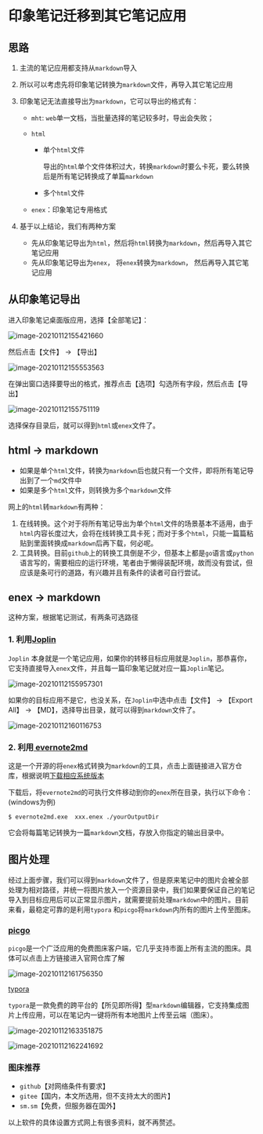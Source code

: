# 印象笔记迁移到其它笔记应用

## 思路

1. 主流的笔记应用都支持从`markdown`导入

2. 所以可以考虑先将印象笔记转换为`markdown`文件，再导入其它笔记应用

3. 印象笔记无法直接导出为`markdown`，它可以导出的格式有：

   * `mht`: `web`单一文档，当批量选择的笔记较多时，导出会失败；

   * `html`

     * 单个`html`文件

       ​	导出的`html`单个文件体积过大，转换`markdown`时要么卡死，要么转换后是所有笔记转换成了单篇`markdown`

     * 多个`html`文件

   * `enex`：印象笔记专用格式

4. 基于以上结论，我们有两种方案

   * 先从印象笔记导出为`html`，然后将`html`转换为`markdown`，然后再导入其它笔记应用
   * 先从印象笔记导出为`enex`， 将`enex`转换为`markdown`， 然后再导入其它笔记应用

## 从印象笔记导出

进入印象笔记桌面版应用，选择【全部笔记】：

![image-20210112155421660](https://gitee.com/hjb2722404/tuchuang/raw/master/img/20210112155422.png)



然后点击【文件】 -> 【导出】 

![image-20210112155553563](https://gitee.com/hjb2722404/tuchuang/raw/master/img/20210112155553.png)



在弹出窗口选择要导出的格式，推荐点击【选项】勾选所有字段，然后点击【导出】

![image-20210112155751119](https://gitee.com/hjb2722404/tuchuang/raw/master/img/20210112155751.png)

选择保存目录后，就可以得到`html`或`enex`文件了。

## html -> markdown



* 如果是单个`html`文件，转换为`markdown`后也就只有一个文件，即将所有笔记导出到了一个`md`文件中
* 如果是多个`html`文件，则转换为多个`markdown`文件

网上的`html`转`markdown`有两种：

1. 在线转换。这个对于将所有笔记导出为单个`html`文件的场景基本不适用，由于`html`内容长度过大，会将在线转换工具卡死；而对于多个`html`，只能一篇篇粘贴到里面转换成`markdown`后再下载，何必呢。
2. 工具转换。目前`github`上的转换工具倒是不少，但基本上都是`go`语言或`python`语言写的，需要相应的运行环境，笔者由于懒得装配环境，故而没有尝试，但应该是条可行的道路，有兴趣并且有条件的读者可自行尝试。

## enex ->  markdown

这种方案，根据笔记测试，有两条可选路径

### 1. 利用[Joplin](https://joplinapp.org/)

`Joplin` 本身就是一个笔记应用，如果你的转移目标应用就是`Joplin`，那恭喜你，它支持直接导入`enex`文件，并且每一篇印象笔记就对应一篇`Joplin`笔记。

![image-20210112155957301](https://gitee.com/hjb2722404/tuchuang/raw/master/img/20210112155957.png)



如果你的目标应用不是它，也没关系，在`Joplin`中选中点击【文件】 -> 【Export All】 -> 【MD】，选择导出目录，就可以得到`markdown`文件了。

![image-20210112160116753](https://gitee.com/hjb2722404/tuchuang/raw/master/img/20210112160116.png)



### 2. 利用[ evernote2md](https://github.com/wormi4ok/evernote2md)

这是一个开源的将`enex`格式转换为`markdown`的工具，点击上面链接进入官方仓库，根据说明[下载相应系统版本](https://github.com/wormi4ok/evernote2md/releases/tag/v0.14.0)

下载后，将`evernote2md`的可执行文件移动到你的`enex`所在目录，执行以下命令：(windows为例)

```shell
$ evernote2md.exe  xxx.enex ./yourOutputDir
```

它会将每篇笔记转换为一篇`markdown`文档，存放入你指定的输出目录中。

## 图片处理

经过上面步骤，我们可以得到`markdown`文件了，但是原来笔记中的图片会被全部处理为相对路径，并统一将图片放入一个资源目录中，我们如果要保证自己的笔记导入到目标应用后可以正常显示图片，就需要提前处理`markdown`中的图片。目前来看，最稳定可靠的是利用`typora` 和`picgo`将`markdown`内所有的图片上传至图床。

### [picgo](https://github.com/Molunerfinn/PicGo)

`picgo`是一个广泛应用的免费图床客户端，它几乎支持市面上所有主流的图床。具体可以点击上方链接进入官网仓库了解

![image-20210112161756350](https://gitee.com/hjb2722404/tuchuang/raw/master/img/20210112161756.png)



[typora](http://typora.io/)

`typora`是一款免费的跨平台的【所见即所得】型`markdown`编辑器，它支持集成图片上传应用，可以在笔记内一键将所有本地图片上传至云端（图床）。

![image-20210112163351875](https://gitee.com/hjb2722404/tuchuang/raw/master/img/20210112163352.png)

![image-20210112162241692](https://gitee.com/hjb2722404/tuchuang/raw/master/img/20210112162252.png)





### 图床推荐

* `github`【对网络条件有要求】
* `gitee`【国内，本文所选用，但不支持太大的图片】
* `sm.sm`【免费，但服务器在国外】

以上软件的具体设置方式网上有很多资料，就不再赘述。


